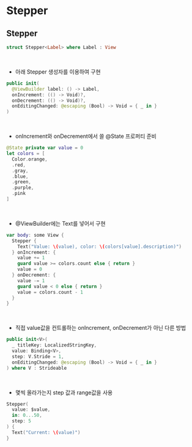 # Stepper

## Stepper
```Swift
struct Stepper<Label> where Label : View
```
<br/>

- 아래 Stepper 생성자를 이용하여 구현
```Swift
public init(
  @ViewBuilder label: () -> Label,
  onIncrement: (() -> Void)?,
  onDecrement: (() -> Void)?,
  onEditingChanged: @escaping (Bool) -> Void = { _ in }
)
```
<br/>

- onIncrement와 onDecrement에서 쓸 @State 프로퍼티 준비
```Swift
@State private var value = 0
let colors = [
  Color.orange,
  .red,
  .gray,
  .blue,
  .green,
  .purple,
  .pink
]
```
<br/>

- @ViewBuilder에는 Text를 넣어서 구현
```Swift
var body: some View {
  Stepper {
    Text("Value: \(value), color: \(colors[value].description)")
  } onIncrement: {
    value += 1
    guard value >= colors.count else { return }
    value = 0
  } onDecrement: {
    value -= 1
    guard value < 0 else { return }
    value = colors.count - 1
  }
}
```
<br/>

- 직접 value값을 컨트롤하는 onIncrement, onDecrement가 아닌 다른 방법
```Swift
public init<V>(
  _ titleKey: LocalizedStringKey,
  value: Binding<V>,
  step: V.Stride = 1,
  onEditingChanged: @escaping (Bool) -> Void = { _ in }
) where V : Strideable
```
<br/>

- 몇씩 올라가는지 step 값과 range값을 사용
```Swift
Stepper(
  value: $value,
  in: 0...50,
  step: 5
) {
  Text("Current: \(value)")
}
```
<br/>
